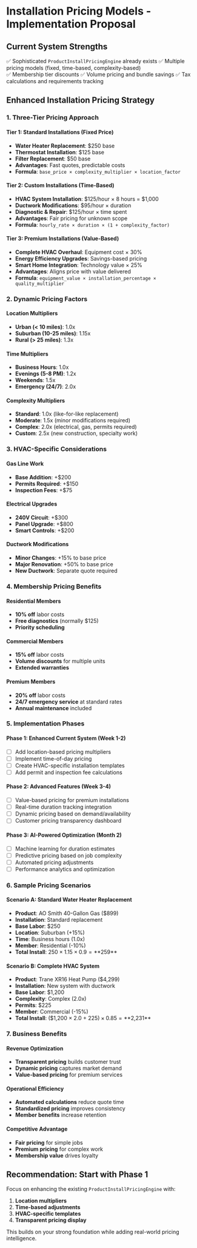# Installation Pricing Models - Implementation Proposal

## Current System Strengths
✅ Sophisticated `ProductInstallPricingEngine` already exists
✅ Multiple pricing models (fixed, time-based, complexity-based)  
✅ Membership tier discounts
✅ Volume pricing and bundle savings
✅ Tax calculations and requirements tracking

## Enhanced Installation Pricing Strategy

### 1. Three-Tier Pricing Approach

#### Tier 1: Standard Installations (Fixed Price)
- **Water Heater Replacement**: $250 base
- **Thermostat Installation**: $125 base  
- **Filter Replacement**: $50 base
- **Advantages**: Fast quotes, predictable costs
- **Formula**: `base_price × complexity_multiplier × location_factor`

#### Tier 2: Custom Installations (Time-Based)
- **HVAC System Installation**: $125/hour × 8 hours = $1,000
- **Ductwork Modifications**: $95/hour × duration
- **Diagnostic & Repair**: $125/hour × time spent
- **Advantages**: Fair pricing for unknown scope
- **Formula**: `hourly_rate × duration × (1 + complexity_factor)`

#### Tier 3: Premium Installations (Value-Based)
- **Complete HVAC Overhaul**: Equipment cost × 30%
- **Energy Efficiency Upgrades**: Savings-based pricing
- **Smart Home Integration**: Technology value × 25%
- **Advantages**: Aligns price with value delivered
- **Formula**: `equipment_value × installation_percentage × quality_multiplier`

### 2. Dynamic Pricing Factors

#### Location Multipliers
- **Urban (< 10 miles)**: 1.0x
- **Suburban (10-25 miles)**: 1.15x  
- **Rural (> 25 miles)**: 1.3x

#### Time Multipliers  
- **Business Hours**: 1.0x
- **Evenings (5-8 PM)**: 1.2x
- **Weekends**: 1.5x
- **Emergency (24/7)**: 2.0x

#### Complexity Multipliers
- **Standard**: 1.0x (like-for-like replacement)
- **Moderate**: 1.5x (minor modifications required)
- **Complex**: 2.0x (electrical, gas, permits required)
- **Custom**: 2.5x (new construction, specialty work)

### 3. HVAC-Specific Considerations

#### Gas Line Work
- **Base Addition**: +$200
- **Permits Required**: +$150
- **Inspection Fees**: +$75

#### Electrical Upgrades
- **240V Circuit**: +$300
- **Panel Upgrade**: +$800  
- **Smart Controls**: +$200

#### Ductwork Modifications
- **Minor Changes**: +15% to base price
- **Major Renovation**: +50% to base price
- **New Ductwork**: Separate quote required

### 4. Membership Pricing Benefits

#### Residential Members
- **10% off** labor costs
- **Free diagnostics** (normally $125)
- **Priority scheduling**

#### Commercial Members  
- **15% off** labor costs
- **Volume discounts** for multiple units
- **Extended warranties**

#### Premium Members
- **20% off** labor costs
- **24/7 emergency service** at standard rates
- **Annual maintenance** included

### 5. Implementation Phases

#### Phase 1: Enhanced Current System (Week 1-2)
- [ ] Add location-based pricing multipliers
- [ ] Implement time-of-day pricing
- [ ] Create HVAC-specific installation templates
- [ ] Add permit and inspection fee calculations

#### Phase 2: Advanced Features (Week 3-4)  
- [ ] Value-based pricing for premium installations
- [ ] Real-time duration tracking integration
- [ ] Dynamic pricing based on demand/availability
- [ ] Customer pricing transparency dashboard

#### Phase 3: AI-Powered Optimization (Month 2)
- [ ] Machine learning for duration estimates
- [ ] Predictive pricing based on job complexity
- [ ] Automated pricing adjustments
- [ ] Performance analytics and optimization

### 6. Sample Pricing Scenarios

#### Scenario A: Standard Water Heater Replacement
- **Product**: AO Smith 40-Gallon Gas ($899)
- **Installation**: Standard replacement
- **Base Labor**: $250
- **Location**: Suburban (+15%)
- **Time**: Business hours (1.0x)
- **Member**: Residential (-10%)
- **Total Install**: $250 × 1.15 × 0.9 = **$259**

#### Scenario B: Complete HVAC System
- **Product**: Trane XR16 Heat Pump ($4,299)  
- **Installation**: New system with ductwork
- **Base Labor**: $1,200
- **Complexity**: Complex (2.0x)
- **Permits**: $225
- **Member**: Commercial (-15%)
- **Total Install**: ($1,200 × 2.0 + $225) × 0.85 = **$2,231**

### 7. Business Benefits

#### Revenue Optimization
- **Transparent pricing** builds customer trust
- **Dynamic pricing** captures market demand
- **Value-based pricing** for premium services

#### Operational Efficiency
- **Automated calculations** reduce quote time
- **Standardized pricing** improves consistency  
- **Member benefits** increase retention

#### Competitive Advantage
- **Fair pricing** for simple jobs
- **Premium pricing** for complex work
- **Membership value** drives loyalty

## Recommendation: Start with Phase 1

Focus on enhancing the existing `ProductInstallPricingEngine` with:
1. **Location multipliers**
2. **Time-based adjustments**  
3. **HVAC-specific templates**
4. **Transparent pricing display**

This builds on your strong foundation while adding real-world pricing intelligence.
